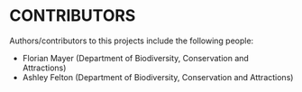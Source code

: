 # CONTRIBUTORS

Authors/contributors to this projects include the following people:

* Florian Mayer (Department of Biodiversity, Conservation and Attractions)
* Ashley Felton (Department of Biodiversity, Conservation and Attractions)

